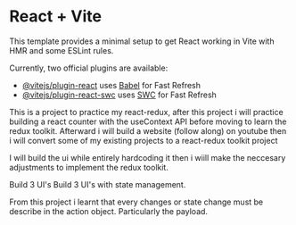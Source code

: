 # React + Vite

This template provides a minimal setup to get React working in Vite with HMR and some ESLint rules.

Currently, two official plugins are available:

- [@vitejs/plugin-react](https://github.com/vitejs/vite-plugin-react/blob/main/packages/plugin-react/README.md) uses [Babel](https://babeljs.io/) for Fast Refresh
- [@vitejs/plugin-react-swc](https://github.com/vitejs/vite-plugin-react-swc) uses [SWC](https://swc.rs/) for Fast Refresh

This is a project to practice my react-redux, after this project i will practice building a react counter with the useContext API before moving to learn the redux toolkit.
Afterward i will build a website (follow along) on youtube
then i will convert some of my existing projects to a react-redux toolkit project 


I will build the ui while entirely hardcoding it then i wiill make the neccesary adjustments to implement the redux toolkit.

Build 3 UI's 
Build 3 UI's with state management.

From this project i learnt that every changes or state change must be describe in the action object. Particularly the payload.